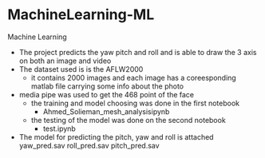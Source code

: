 # MachineLearning-ML
Machine Learning
- The project predicts the yaw pitch and roll and is able to draw the 3 axis on both an image and video 
- The dataset used is is the AFLW2000 
  - it contains 2000 images and each image has a coreesponding matlab file carrying some info about the photo 
- media pipe was used to get the 468 point of the face 
  - the training and model choosing  was done in the first notebook 
    - Ahmed_Solieman_mesh_analysisipynb
  - the testing of the model was done on the second notebook
    - test.ipynb
 - The model for predicting the pitch, yaw and roll is attached 
    yaw_pred.sav
    roll_pred.sav
    pitch_pred.sav 
  
